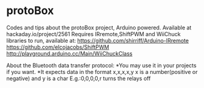 protoBox
========

Codes and tips about the protoBox project, Arduino powered. Available at hackaday.io/project/2561
Requires IRremote,ShiftPWM and WiiChuck libraries to run, available at:
https://github.com/shirriff/Arduino-IRremote
https://github.com/elcojacobs/ShiftPWM
http://playground.arduino.cc/Main/WiiChuckClass

About the Bluetooth data transfer protocol:
*You may use it in your projects if you want.
*It expects data in the format x,x,x,x,y
                                x is a number(positive or negative) and y is a char
                               E.g.:0,0,0,0,r turns the relays off



